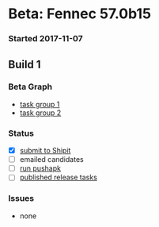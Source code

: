 # Beta: Fennec 57.0b15

### Started 2017-11-07

## Build 1


### Beta Graph
- [task group 1](https://tools.taskcluster.net/push-inspector/#/XnXh1uxtRiuSgm0dRKNUUg)
- [task group 2](https://tools.taskcluster.net/push-inspector/#/O4EfW-iiQlGYxM03StGk1w)

### Status
- [x] [submit to Shipit](https://wiki.mozilla.org/Release:Release_Automation_on_Mercurial:Starting_a_Release#Submit_to_Ship_It)
- [ ] emailed candidates
- [ ] [run pushapk](https://github.com/mozilla/releasewarrior/blob/master/how-tos/fennec-temp-relpro.md#run-pushapk-manually)
- [ ] [published release tasks](https://wiki.mozilla.org/Release:Release_Automation_on_Mercurial:Updates_through_Shipping#Post-release_tasks)

### Issues
- none
